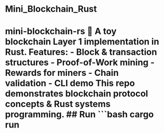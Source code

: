 # Mini_Blockchain_Rust
# mini-blockchain-rs 🚀  A toy blockchain Layer 1 implementation in Rust.   Features: - Block &amp; transaction structures - Proof-of-Work mining - Rewards for miners - Chain validation - CLI demo  This repo demonstrates blockchain protocol concepts &amp; Rust systems programming.  ## Run ```bash cargo run
